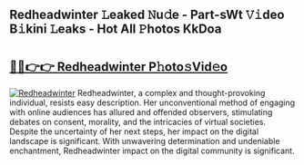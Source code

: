 ## Redheadwinter 𝙻eaked 𝙽u𝚍e - Part-sWt 𝚅𝚒deo B𝚒kini 𝙻eaks - Hot All 𝙿hotos KkDoa

# <h2><a href="http://ld18mog.urlbe.top/?page=Redheadwinter">🔗🔗👉👉 Redheadwinter P𝚑oto𝚜Vid𝚎o</a></h2>

[![Redheadwinter](https://i.imgur.com/eBuTRDB.gif)](http://ld18mog.urlbe.top/?page=Redheadwinter)
Redheadwinter, a complex and thought-provoking individual, resists easy description. Her unconventional method of engaging with online audiences has allured and offended observers, stimulating debates on consent, morality, and the intricacies of virtual societies. Despite the uncertainty of her next steps, her impact on the digital landscape is significant. With unwavering determination and undeniable enchantment, Redheadwinter impact on the digital community is significant.
